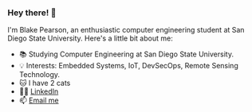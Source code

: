 <!--
**blakep7/blakep7** is a ✨ _special_ ✨ repository because its `README.md` (this file) appears on your GitHub profile.

Here are some ideas to get you started:

- 🔭 I’m currently working on ...
- 🌱 I’m currently learning ...
- 👯 I’m looking to collaborate on ...
- 🤔 I’m looking for help with ...
- 💬 Ask me about ...
- 📫 How to reach me: ...
- 😄 Pronouns: ...
- ⚡ Fun fact: ...
-->
### Hey there! 👋
I'm Blake Pearson, an enthusiastic computer engineering student at San Diego State University. Here's a little bit about me:

- 📚 Studying Computer Engineering at San Diego State University.
- 💡 Interests: Embedded Systems, IoT, DevSecOps, Remote Sensing Technology.
- 🐱 I have 2 cats
- 🤵‍♂️ [LinkedIn](https://www.linkedin.com/in/blake--pearson/)
- 📫 [Email me](mailto:blakepearson.contact@gmail.com)

